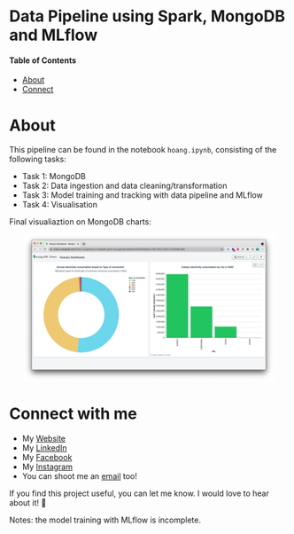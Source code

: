 # Data Pipeline using Spark, MongoDB and MLflow

#### Table of Contents
* [About](#about)
* [Connect](#connect)


<a name="about"></a>
# About
This pipeline can be found in the notebook `hoang.ipynb`, consisting of the following tasks:
- Task 1: MongoDB
- Task 2: Data ingestion and data cleaning/transformation
- Task 3: Model training and tracking with data pipeline and MLflow
- Task 4: Visualisation

<p>Final visualiaztion on MongoDB charts:</p>
<p align="center"><img src="./src/images/MongoCharts.jpg" alt="MongoDB charts" width="90%"></p>


<a name="connect"></a>
# Connect with me
* My [Website](https://hoangdesu.com/)
* My [LinkedIn](https://www.linkedin.com/in/hoangdesu/)
* My [Facebook](https://www.facebook.com/Hoangdayo/)
* My [Instagram](https://www.instagram.com/hoang.desu/)
* You can shoot me an [email](mailto:hoangdesu@gmail.com) too!

If you find this project useful, you can let me know. I would love to hear about it! 🍣

Notes: the model training with MLflow is incomplete.


